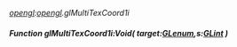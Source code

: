 _[opengl](../../modules/opengl/opengl-module.md):[opengl](../../modules/opengl/opengl-module.md).glMultiTexCoord1i_
##### Function glMultiTexCoord1i:Void( target:[GLenum](../../modules/opengl/opengl-glenum.md),s:[GLint](../../modules/opengl/opengl-glint.md) )
